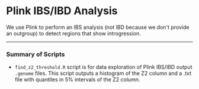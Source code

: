 # Plink IBS/IBD Analysis

We use Plink to perform an IBS analysis (not IBD because we don't provide an outgroup) to detect regions that show introgression.

---

### Summary of Scripts

- `find_z2_threshold.R` script is for data exploration of Plink IBS/IBD output `.genome` files. This script outputs a histogram of the Z2 column and a .txt file with quantiles in 5% intervals of the Z2 column.
